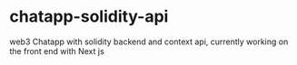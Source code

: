 # chatapp-solidity-api
web3 Chatapp with solidity backend and context api, currently working on the front end with Next js
